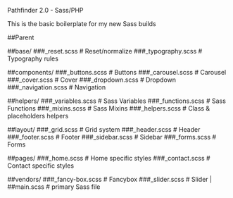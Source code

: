 Pathfinder 2.0 - Sass/PHP

This is the basic boilerplate for my new Sass builds

##Parent

##base/
###_reset.scss       # Reset/normalize
###_typography.scss  # Typography rules

##components/
###_buttons.scss     # Buttons
###_carousel.scss    # Carousel
###_cover.scss       # Cover
###_dropdown.scss    # Dropdown
###_navigation.scss  # Navigation

##helpers/
###_variables.scss   # Sass Variables
###_functions.scss   # Sass Functions
###_mixins.scss      # Sass Mixins
###_helpers.scss     # Class & placeholders helpers

##layout/
###_grid.scss        # Grid system
###_header.scss      # Header
###_footer.scss      # Footer
###_sidebar.scss     # Sidebar
###_forms.scss       # Forms

##pages/
###_home.scss        # Home specific styles
###_contact.scss     # Contact specific styles

##vendors/
###_fancy-box.scss   # Fancybox
###_slider.scss       # Slider
|
##main.scss             # primary Sass file